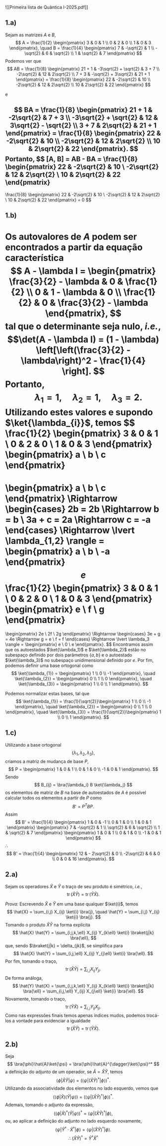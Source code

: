 ![[Primeira lista de Quântica I-2025.pdf]]
## 1.a)

Sejam as matrizes $A$ e $B$,
$$
A = \frac{1}{2} \begin{pmatrix}
3 & 0 & 1 \\
0 & 2 & 0 \\
1 & 0 & 3
\end{pmatrix}, \quad
B = \frac{1}{4} \begin{pmatrix}
7 & -\sqrt{2} & 1 \\
-\sqrt{2} & 6 & \sqrt{2} \\
1 & \sqrt{2} & 7
\end{pmatrix}
$$
Podemos ver que 
$$
AB = \frac{1}{8} \begin{pmatrix}
21 + 1 & -3\sqrt{2} + \sqrt{2} & 3 + 7 \\
-2\sqrt{2} & 12 & 2\sqrt{2} \\
7 + 3 & -\sqrt{2} + 3\sqrt{2} & 21 + 1
\end{pmatrix}
= \frac{1}{8} \begin{pmatrix}
22 & -2\sqrt{2} & 10 \\
-2\sqrt{2} & 12 & 2\sqrt{2} \\
10 & 2\sqrt{2} & 22
\end{pmatrix}
$$

e

$$
BA = \frac{1}{8} \begin{pmatrix}
21 + 1 & -2\sqrt{2} & 7 + 3 \\
-3\sqrt{2} + \sqrt{2} & 12 & 3\sqrt{2} - \sqrt{2} \\
3 + 7 & 2\sqrt{2} & 21 + 1
\end{pmatrix}
= \frac{1}{8} \begin{pmatrix}
22 & -2\sqrt{2} & 10 \\
-2\sqrt{2} & 12 & 2\sqrt{2} \\
10 & 2\sqrt{2} & 22
\end{pmatrix}.
$$
Portanto,
$$
[A, B] = AB - BA = \frac{1}{8}
\begin{pmatrix}
22 & -2\sqrt{2} & 10 \\
-2\sqrt{2} & 12 & 2\sqrt{2} \\
10 & 2\sqrt{2} & 22
\end{pmatrix}
-
\frac{1}{8}
\begin{pmatrix}
22 & -2\sqrt{2} & 10 \\
-2\sqrt{2} & 12 & 2\sqrt{2} \\
10 & 2\sqrt{2} & 22
\end{pmatrix}
= 0
$$

## 1.b) 

Os autovalores de $A$ podem ser encontrados a partir da equação característica
$$
A - \lambda I = \begin{pmatrix}
\frac{3}{2} - \lambda & 0 & \frac{1}{2} \\
0 & 1 - \lambda & 0 \\
\frac{1}{2} & 0 & \frac{3}{2} - \lambda
\end{pmatrix},
$$
tal que o determinante seja nulo, *i.e.*,
$$\det(A - \lambda I) = (1 - \lambda) \left[\left(\frac{3}{2} - \lambda\right)^2 - \frac{1}{4} \right].
$$
Portanto,
$$
\quad \lambda_1 = 1, \quad \lambda_2 = 1, \quad \lambda_3 = 2.
$$
Utilizando estes valores e supondo $\ket{\lambda_{i}}$, temos
$$
\frac{1}{2} \begin{pmatrix}
3 & 0 & 1 \\
0 & 2 & 0 \\
1 & 0 & 3
\end{pmatrix}
\begin{pmatrix}
a \\
b \\
c
\end{pmatrix}
= 
\begin{pmatrix}
a \\
b \\
c
\end{pmatrix}
\Rightarrow
\begin{cases}
2b = 2b \Rightarrow b = b \\
3a + c = 2a \Rightarrow c = -a
\end{cases}
\Rightarrow
\lvert \lambda_{1,2} \rangle =
\begin{pmatrix}
a \\
b \\
-a
\end{pmatrix}
$$
e
$$
\frac{1}{2} \begin{pmatrix}
3 & 0 & 1 \\
0 & 2 & 0 \\
1 & 0 & 3
\end{pmatrix}
\begin{pmatrix}
e \\
f \\
g
\end{pmatrix}
=
\begin{pmatrix}
2e \\
2f \\
2g
\end{pmatrix}
\Rightarrow
\begin{cases}
3e + g = 4e \Rightarrow g = e \\
f = f
\end{cases}
\Rightarrow
\lvert \lambda_3 \rangle =
\begin{pmatrix}
e \\
0 \\
e
\end{pmatrix}.
$$
Encontramos assim que os autoestados $\ket{\lambda_1}$ e $\ket{\lambda_2}$ estão no subespaço definido por dois parâmetros $\{a, b\}$ e o autoestado $\ket{\lambda_3}$ no subespaço unidimensional definido por $e$. Por fim, podemos definir uma base ortogonal como
$$
\ket{\lambda_{1}} = 
\begin{pmatrix}
1 \\ 0 \\ -1
\end{pmatrix},
\quad 
\ket{\lambda_{2}} =
\begin{pmatrix}
0 \\ 1 \\ 0
\end{pmatrix},
\quad
\ket{\lambda_{3}} = 
\begin{pmatrix}
1 \\ 0 \\ 1
\end{pmatrix}.
$$

Podemos normalizar estas bases, tal que
$$
\ket{\lambda_{1}} = 
\frac{1}{\sqrt{2}}\begin{pmatrix}
1 \\ 0 \\ -1
\end{pmatrix},
\quad 
\ket{\lambda_{2}} =
\begin{pmatrix}
0 \\ 1 \\ 0
\end{pmatrix},
\quad
\ket{\lambda_{3}} = 
\frac{1}{\sqrt{2}}\begin{pmatrix}
1 \\ 0 \\ 1
\end{pmatrix}.
$$
## 1.c)

Utilizando a base ortogonal
$$
\{\lambda_1, \lambda_2, \lambda_3\},
$$
criamos a matriz de mudança de base $P$,
$$
P = \begin{pmatrix}
1 & 0 & 1 \\
0 & 1 & 0 \\
-1 & 0 & 1
\end{pmatrix}.
$$
Sendo
$$
B_{ij} = \bra{\lambda_i} B \ket{\lambda_j}
$$
os elementos de matriz de $B$ na base de autoestados de $A$ é possível calcular todos os elementos a partir de $P$ como
$$
B' = P^{T}B P.
$$
Assim
$$
B' = \frac{1}{4}
\begin{pmatrix}
1 & 0 & -1 \\
0 & 1 & 0 \\
1 & 0 & 1
\end{pmatrix}
\begin{pmatrix}
7 & -\sqrt{2} & 1 \\
\sqrt{2} & 6 & \sqrt{2} \\
1 & \sqrt{2} & 7
\end{pmatrix}
\begin{pmatrix}
1 & 0 & 1 \\
0 & 1 & 0 \\
-1 & 0 & 1
\end{pmatrix}
$$
$\therefore$
$$
B' = \frac{1}{4}
\begin{pmatrix}
12 & - 2\sqrt{2} & 0 \\
-2\sqrt{2} & 6 & 0 \\
0 & 0 & 16
\end{pmatrix}.
$$

## 2.a)

Sejam os operadores $\hat{X}$ e $\hat{Y}$ o traço de seu produto é simétrico, *i.e.*,
$$
\operatorname{tr}(\hat{X} \hat{Y}) = \operatorname{tr}(\hat{Y} \hat{X}).
$$

*Prova:*
 Escrevendo $\hat{X}$ e $\hat{Y}$ em uma base qualquer $\ket{i}$, temos 
 $$
 \hat{X} = \sum_{i,j} X_{ij} \ket{i} \bra{j}, \quad \hat{Y} = \sum_{i,j} Y_{ij} \ket{i} \bra{j}.
$$
Tomando o produto $\hat{X}\hat{Y}$ na forma explícita
$$
\hat{X} \hat{Y} = \sum_{i,j,k,\ell} X_{ij} Y_{k\ell} \ket{i} \braket{j|k} \bra{\ell},
$$
que, sendo $\braket{j|k} = \delta_{jk}$, se simplifica para
$$
\hat{X} \hat{Y} = \sum_{i,j,\ell} X_{ij} Y_{j\ell} \ket{i} \bra{\ell}.
$$
Por fim, tomando o traço,
$$
\operatorname{tr}(\hat{X} \hat{Y}) = \sum_{i,j} X_{ij} Y_{ji}.
$$
De forma análoga,
$$
\hat{Y} \hat{X} = \sum_{i,j,k,\ell} Y_{ij} X_{k\ell} \ket{i} \braket{j|k} \bra{\ell} = \sum_{i,j,\ell} Y_{ij} X_{j\ell} \ket{i} \bra{\ell}.
$$
Novamente, tomando o traço,
$$
\operatorname{tr}(\hat{Y} \hat{X}) = \sum_{i,j} Y_{ij} X_{ji}.
$$
Como nas expressões finais temos apenas índices mudos, podemos trocá-los a vontade para evidenciar a igualdade
$$
\operatorname{tr}(\hat{X} \hat{Y}) = \operatorname{tr}(\hat{Y} \hat{X}).
$$

## 2.b)

Seja
$$
\bra{\phi}\hat{A}\ket{\psi} = \bra{\phi}\hat{A}^{\dagger}\ket{\psi}^*
$$
a definição do adjunto de um operador, se $\hat{A} = \hat{X}\hat{Y}$, temos
$$
\langle \phi | \hat{X} \hat{Y} | \psi \rangle = \left( \langle \psi | (\hat{X} \hat{Y})^\dagger | \phi \rangle \right)^*.
$$
Utilizando da associatividade dos elementos no lado esquerdo, vemos que
$$
(\langle \phi | \hat{X})(\hat{Y} | \psi \rangle) = \left( \langle \psi | (\hat{X} \hat{Y})^\dagger | \phi \rangle \right)^*.
$$
Ademais, tomando o adjunto da expressão,
$$
(\langle \phi | \hat{X})^\dagger (\hat{Y} | \psi \rangle)^\dagger = \langle \psi | (\hat{X} \hat{Y})^\dagger | \phi \rangle,
$$
ou, ao aplicar a definição do adjunto no lado esquerdo novamente,
$$
\langle \psi | \hat{Y}^{\dagger} \cdot \hat{X}^\dagger | \phi \rangle = \langle \psi | (\hat{X} \hat{Y})^\dagger | \phi \rangle.
$$
$$
\therefore (\hat{X} \hat{Y})^\dagger = \hat{Y}^\dagger \hat{X}^\dagger
$$
